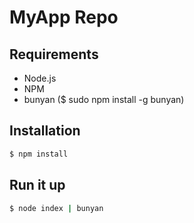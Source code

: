 # MyApp Repo

## Requirements
 - Node.js
 - NPM
 - bunyan ($ sudo npm install -g bunyan)

## Installation
```bash
$ npm install
```

## Run it up
```bash
$ node index | bunyan
```
